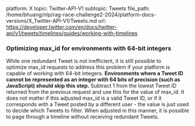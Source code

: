 platform: X
topic: Twitter-API-V1
subtopic: Tweets
file_path: /home/bhuang/nlp/rag-race-challenge2-2024/platform-docs-versions/X_Twitter-API-V1/Tweets.md
url: https://developer.twitter.com/en/docs/twitter-api/v1/tweets/timelines/guides/working-with-timelines

### Optimizing max\_id for environments with 64-bit integers

While one redundant Tweet is not inefficient, it is still possible to optimize max\_id requests to address this problem if your platform is capable of working with 64-bit integers. **Environments where a Tweet ID cannot be represented as an integer with 64 bits of precision (such as JavaScript) should skip this step.** Subtract 1 from the lowest Tweet ID returned from the previous request and use this for the value of max\_id. It does not matter if this adjusted max\_id is a valid Tweet ID, or if it corresponds with a Tweet posted by a different user - the value is just used to decide which Tweets to filter. When adjusted in this manner, it is possible to page through a timeline without receiving redundant Tweets.